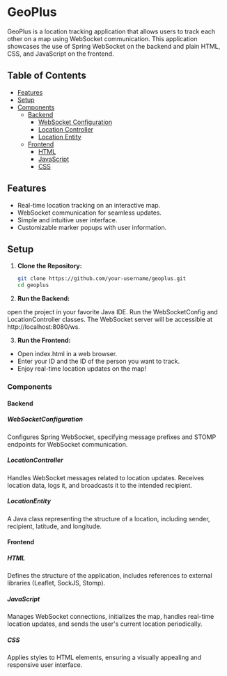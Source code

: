 # GeoPlus

GeoPlus is a location tracking application that allows users to track each other on a map using WebSocket communication.
This application showcases the use of Spring WebSocket on the backend and plain HTML, CSS, and JavaScript on the
frontend.

## Table of Contents

- [Features](#features)
- [Setup](#setup)
- [Components](#Components)
    - [Backend](#Backend)
        - [WebSocket Configuration](#WebSocketConfiguration)
        - [Location Controller](#LocationController)
        - [Location Entity](#LocationEntity)
    - [Frontend](#Frontend)
        - [HTML](#HTML)
        - [JavaScript](#JavaScript)
        - [CSS](#CSS)

## Features

- Real-time location tracking on an interactive map.
- WebSocket communication for seamless updates.
- Simple and intuitive user interface.
- Customizable marker popups with user information.

## Setup

1. **Clone the Repository:**

   ```bash
   git clone https://github.com/your-username/geoplus.git
   cd geoplus
2. **Run the Backend:**

open the project in your favorite Java IDE.
Run the WebSocketConfig and LocationController classes.
The WebSocket server will be accessible at http://localhost:8080/ws.

3. **Run the Frontend:**

- Open index.html in a web browser.
- Enter your ID and the ID of the person you want to track.
- Enjoy real-time location updates on the map!

### Components

#### Backend

##### WebSocketConfiguration

Configures Spring WebSocket, specifying message prefixes and STOMP endpoints for WebSocket communication.

##### LocationController

Handles WebSocket messages related to location updates. Receives location data, logs it, and broadcasts it to the
intended recipient.

##### LocationEntity

A Java class representing the structure of a location, including sender, recipient, latitude, and longitude.

#### Frontend

##### HTML

Defines the structure of the application, includes references to external libraries (Leaflet, SockJS, Stomp).

##### JavaScript

Manages WebSocket connections, initializes the map, handles real-time location updates, and sends the user's current
location periodically.

##### CSS

Applies styles to HTML elements, ensuring a visually appealing and responsive user interface.